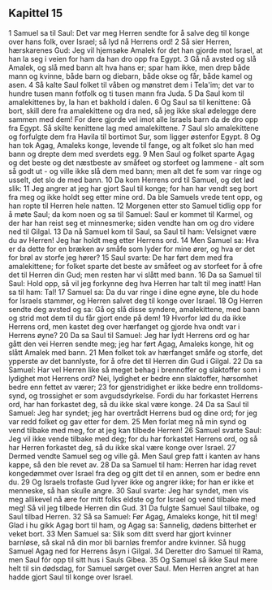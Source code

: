 ## Kapittel 15

1 Samuel sa til Saul: Det var meg Herren sendte for å salve deg til konge over hans folk, over Israel; så lyd nå Herrens ord!
2 Så sier Herren, hærskarenes Gud: Jeg vil hjemsøke Amalek for det han gjorde mot Israel, at han la seg i veien for ham da han dro opp fra Egypt.
3 Gå nå avsted og slå Amalek, og slå med bann alt hva hans er; spar ham ikke, men drep både mann og kvinne, både barn og diebarn, både okse og får, både kamel og asen.
4 Så kalte Saul folket til våben og mønstret dem i Tela'im; det var to hundre tusen mann fotfolk og ti tusen mann fra Juda.
5 Da Saul kom til amalekittenes by, la han et bakhold i dalen.
6 Og Saul sa til kenittene: Gå bort, skill dere fra amalekittene og dra ned, så jeg ikke skal ødelegge dere sammen med dem! For dere gjorde vel imot alle Israels barn da de dro opp fra Egypt. Så skilte kenittene lag med amalekittene.
7 Saul slo amalekittene og forfulgte dem fra Havila til bortimot Sur, som ligger østenfor Egypt.
8 Og han tok Agag, Amaleks konge, levende til fange, og alt folket slo han med bann og drepte dem med sverdets egg.
9 Men Saul og folket sparte Agag og det beste og det næstbeste av småfeet og storfeet og lammene - alt som så godt ut - og ville ikke slå dem med bann; men alt det fe som var ringe og usselt, det slo de med bann.
10 Da kom Herrens ord til Samuel, og det lød slik:
11 Jeg angrer at jeg har gjort Saul til konge; for han har vendt seg bort fra meg og ikke holdt seg etter mine ord. Da ble Samuels vrede tent opp, og han ropte til Herren hele natten.
12 Morgenen etter sto Samuel tidlig opp for å møte Saul; da kom noen og sa til Samuel: Saul er kommet til Karmel, og der har han reist seg et minnesmerke; siden vendte han om og dro videre ned til Gilgal.
13 Da nå Samuel kom til Saul, sa Saul til ham: Velsignet være du av Herren! Jeg har holdt meg etter Herrens ord.
14 Men Samuel sa: Hva er da dette for en bræken av småfe som lyder for mine ører, og hva er det for brøl av storfe jeg hører?
15 Saul svarte: De har ført dem med fra amalekittene; for folket sparte det beste av småfeet og av storfeet for å ofre det til Herren din Gud; men resten har vi slått med bann.
16 Da sa Samuel til Saul: Hold opp, så vil jeg forkynne deg hva Herren har talt til meg inatt! Han sa til ham: Tal!
17 Samuel sa: Da du var ringe i dine egne øyne, ble du hode for Israels stammer, og Herren salvet deg til konge over Israel.
18 Og Herren sendte deg avsted og sa: Gå og slå disse syndere, amalekittene, med bann og strid mot dem til du får gjort ende på dem!
19 Hvorfor lød du da ikke Herrens ord, men kastet deg over hærfanget og gjorde hva ondt var i Herrens øyne?
20 Da sa Saul til Samuel: Jeg har lydt Herrens ord og har gått den vei Herren sendte meg; jeg har ført Agag, Amaleks konge, hit og slått Amalek med bann.
21 Men folket tok av hærfanget småfe og storfe, det ypperste av det bannlyste, for å ofre det til Herren din Gud i Gilgal.
22 Da sa Samuel: Har vel Herren like så meget behag i brennoffer og slaktoffer som i lydighet mot Herrens ord? Nei, lydighet er bedre enn slaktoffer, hørsomhet bedre enn fettet av værer;
23 for gjenstridighet er ikke bedre enn trolldoms-synd, og trossighet er som avgudsdyrkelse. Fordi du har forkastet Herrens ord, har han forkastet deg, så du ikke skal være konge.
24 Da sa Saul til Samuel: Jeg har syndet; jeg har overtrådt Herrens bud og dine ord; for jeg var redd folket og gav etter for dem.
25 Men forlat meg nå min synd og vend tilbake med meg, for at jeg kan tilbede Herren!
26 Samuel svarte Saul: Jeg vil ikke vende tilbake med deg; for du har forkastet Herrens ord, og så har Herren forkastet deg, så du ikke skal være konge over Israel.
27 Dermed vendte Samuel seg og ville gå. Men Saul grep fatt i kanten av hans kappe, så den ble revet av.
28 Da sa Samuel til ham: Herren har idag revet kongedømmet over Israel fra deg og gitt det til en annen, som er bedre enn du.
29 Og Israels trofaste Gud lyver ikke og angrer ikke; for han er ikke et menneske, så han skulle angre.
30 Saul svarte: Jeg har syndet, men vis meg allikevel nå ære for mitt folks eldste og for Israel og vend tilbake med meg! Så vil jeg tilbede Herren din Gud.
31 Da fulgte Samuel Saul tilbake, og Saul tilbad Herren.
32 Så sa Samuel: Før Agag, Amaleks konge, hit til meg! Glad i hu gikk Agag bort til ham, og Agag sa: Sannelig, dødens bitterhet er veket bort.
33 Men Samuel sa: Slik som ditt sverd har gjort kvinner barnløse, så skal nå din mor bli barnløs fremfor andre kvinner. Så hugg Samuel Agag ned for Herrens åsyn i Gilgal.
34 Deretter dro Samuel til Rama, men Saul fór opp til sitt hus i Sauls Gibea.
35 Og Samuel så ikke Saul mere helt til sin dødsdag, for Samuel sørget over Saul. Men Herren angret at han hadde gjort Saul til konge over Israel.
